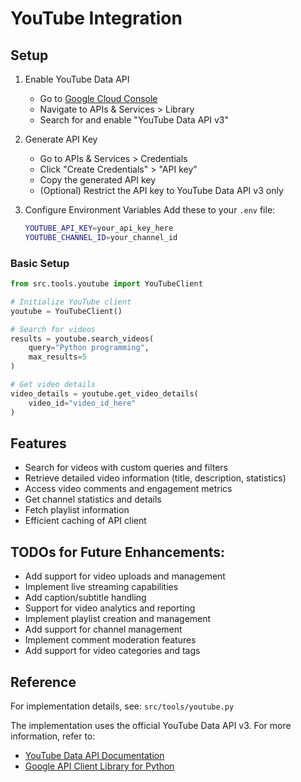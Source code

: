 # YouTube Integration

## Setup

1. Enable YouTube Data API
   - Go to [Google Cloud Console](https://console.cloud.google.com/)
   - Navigate to APIs & Services > Library
   - Search for and enable "YouTube Data API v3"

2. Generate API Key
   - Go to APIs & Services > Credentials
   - Click "Create Credentials" > "API key"
   - Copy the generated API key
   - (Optional) Restrict the API key to YouTube Data API v3 only

3. Configure Environment Variables
   Add these to your `.env` file:
   ```bash
   YOUTUBE_API_KEY=your_api_key_here
   YOUTUBE_CHANNEL_ID=your_channel_id
   ```

### Basic Setup
```python
from src.tools.youtube import YouTubeClient

# Initialize YouTube client
youtube = YouTubeClient()

# Search for videos
results = youtube.search_videos(
    query="Python programming",
    max_results=5
)

# Get video details
video_details = youtube.get_video_details(
    video_id="video_id_here"
)
```

## Features
- Search for videos with custom queries and filters
- Retrieve detailed video information (title, description, statistics)
- Access video comments and engagement metrics
- Get channel statistics and details
- Fetch playlist information
- Efficient caching of API client

## TODOs for Future Enhancements:
- Add support for video uploads and management
- Implement live streaming capabilities
- Add caption/subtitle handling
- Support for video analytics and reporting
- Implement playlist creation and management
- Add support for channel management
- Implement comment moderation features
- Add support for video categories and tags

## Reference
For implementation details, see: `src/tools/youtube.py`

The implementation uses the official YouTube Data API v3. For more information, refer to:
- [YouTube Data API Documentation](https://developers.google.com/youtube/v3/docs)
- [Google API Client Library for Python](https://github.com/googleapis/google-api-python-client)